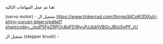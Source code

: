 هنا تم عمل المهامات التاليه:

(servo motor) -  تشغيل ال 
https://www.tinkercad.com/things/bICoKI35XuU-shiny-curcan-bigery/editel?sharecode=_JsqP5FeZRPOc8qFD1RyuPJJbb1VBGcJBIzi5oPF_rU

تشغيل ال (stepper brush) - 

